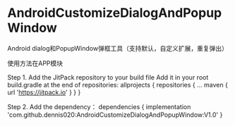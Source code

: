 # AndroidCustomizeDialogAndPopupWindow
Android dialog和PopupWindow弹框工具（支持默认，自定义扩展，重复弹出）















使用方法在APP模块


Step 1. Add the JitPack repository to your build file
Add it in your root build.gradle at the end of repositories:
allprojects {
    repositories {
        ...
        maven { url 'https://jitpack.io' }
    }
}



Step 2. Add the dependency：
dependencies {
	        implementation 'com.github.dennis020:AndroidCustomizeDialogAndPopupWindow:V1.0'
	}
